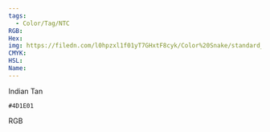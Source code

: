 ```yaml
---
tags:
  - Color/Tag/NTC
RGB:
Hex:
img: https://filedn.com/l0hpzxl1f01yT7GHxtF8cyk/Color%20Snake/standard_csv_to_svg/%23/4D1E01.svg
CMYK:
HSL:
Name:
---
```

Indian Tan
```palette
#4D1E01
```
RGB
